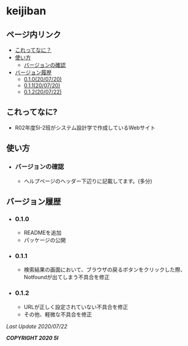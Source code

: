 # keijiban

## ページ内リンク
  - [これってなに？](#これってなに?)
  - [使い方](#使い方)
    - [バージョンの確認](#バージョンの確認)
  - [バージョン履歴](#バージョン履歴)
    - [0.1.0(20/07/20)](#0.1.0)
    - [0.1.1(20/07/20)](#0.1.1)
    - [0.1.2(20/07/22)](#0.1.2)

## これってなに?

- R02年度5I-2班がシステム設計学で作成しているWebサイト

## 使い方

- ### バージョンの確認
  - ヘルプページのヘッダー下辺りに記載してます。(多分)

## バージョン履歴

- ### 0.1.0
  -  READMEを追加
  -  パッケージの公開

- ### 0.1.1
  - 検索結果の画面において、ブラウザの戻るボタンをクリックした際、  
    Notfoundが出てしまう不具合を修正

- ### 0.1.2
  - URLが正しく設定されていない不具合を修正
  - その他、軽微な不具合を修正

*Last Update 2020/07/22*

***COPYRIGHT 2020 5I***